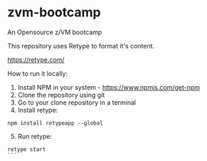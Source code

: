 # zvm-bootcamp
 An Opensource z/VM bootcamp

 This repository uses Retype to format it's content.

 https://retype.com/

 How to run it locally:

 1. Install NPM in your system - https://www.npmjs.com/get-npm
 2. Clone the repository using git
 3. Go to your clone repository in a terminal
 4. Install retype:
 ````
npm install retypeapp --global
````
5. Run retype:
````
retype start
```